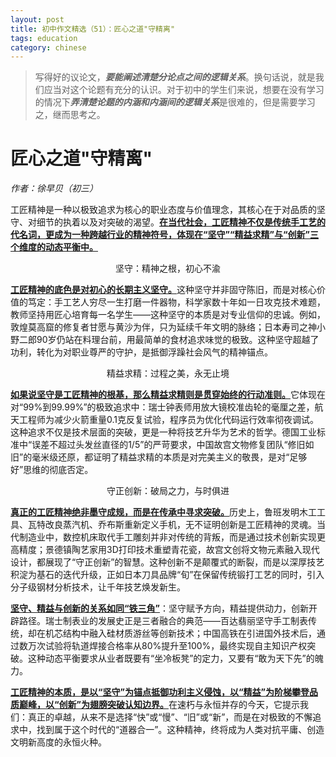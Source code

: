 ```yaml
---
layout: post
title: 初中作文精选（51）：匠心之道"守精离"	
tags: education
category: chinese
---
```


> 写得好的议论文，***要能阐述清楚分论点之间的逻辑关系***。换句话说，就是我们应当对这个论题有充分的认识。对于初中的学生们来说，想要在没有学习的情况下***弄清楚论题的内涵和内涵间的逻辑关系***是很难的，但是需要学习之，继而思考之。

# 匠心之道"守精离"	

*作者：徐早贝（初三）*
    
工匠精神是一种以极致追求为核心的职业态度与价值理念，其核心在于对品质的坚守、对细节的执着以及对突破的渴望。<u>**在当代社会，工匠精神不仅是传统手工艺的代名词，更成为一种跨越行业的精神符号，体现在“坚守”“精益求精”与“创新”三个维度的动态平衡中。**</u>

<center>​坚守：精神之根，初心不渝​​</center>

<u>**工匠精神的底色是对初心的长期主义坚守。**</u>这种坚守并非固守陈旧，而是对核心价值的笃定：手工艺人穷尽一生打磨一件器物，科学家数十年如一日攻克技术难题，教师坚持用匠心培育每一名学生——这种坚守的本质是对专业信仰的忠诚。例如，敦煌莫高窟的修复者甘愿与黄沙为伴，只为延续千年文明的脉络；日本寿司之神小野二郎90岁仍站在料理台前，用最简单的食材追求味觉的极致。这种坚守超越了功利，转化为对职业尊严的守护，是抵御浮躁社会风气的精神锚点。

<center>​精益求精：过程之美，永无止境​​</center>

<u>**如果说坚守是工匠精神的根基，那么精益求精则是贯穿始终的行动准则。**</u>它体现在对“99%到99.99%”的极致追求中：瑞士钟表师用放大镜校准齿轮的毫厘之差，航天工程师为减少火箭重量0.1克反复试验，程序员为优化代码运行效率彻夜调试。这种追求不仅是技术层面的突破，更是一种将技艺升华为艺术的哲学。德国工业标准中“误差不超过头发丝直径的1/5”的严苛要求，中国故宫文物修复团队“修旧如旧”的毫米级还原，都证明了精益求精的本质是对完美主义的敬畏，是对“足够好”思维的彻底否定。

<center>​守正创新：破局之力，与时俱进​​</center>

<u>**真正的工匠精神绝非墨守成规，而是在传承中寻求突破。**</u>历史上，鲁班发明木工工具、瓦特改良蒸汽机、乔布斯重新定义手机，无不证明创新是工匠精神的灵魂。当代制造业中，数控机床取代手工雕刻并非对传统的背叛，而是通过技术创新实现更高精度；景德镇陶艺家用3D打印技术重塑青花瓷，故宫文创将文物元素融入现代设计，都展现了“守正创新”的智慧。这种创新不是颠覆式的断裂，而是以深厚技艺积淀为基石的迭代升级，正如日本刀具品牌“旬”在保留传统锻打工艺的同时，引入分子级钢材分析技术，让千年技艺焕发新生。

<u>**坚守、精益与创新的关系如同“铁三角”**</u>：坚守赋予方向，精益提供动力，创新开辟路径。瑞士制表业的发展史正是三者融合的典范——百达翡丽坚守手工制表传统，却在机芯结构中融入硅材质游丝等创新技术；中国高铁在引进国外技术后，通过数万次试验将轨道焊接合格率从80%提升至100%，最终实现自主知识产权突破。这种动态平衡要求从业者既要有“坐冷板凳”的定力，又要有“敢为天下先”的魄力。

<u>**工匠精神的本质，是以“坚守”为锚点抵御功利主义侵蚀，以“精益”为阶梯攀登品质巅峰，以“创新”为翅膀突破认知边界。**</u>在速朽与永恒并存的今天，它提示我们：真正的卓越，从来不是选择“快”或“慢”、“旧”或“新”，而是在对极致的不懈追求中，找到属于这个时代的“道器合一”。这种精神，终将成为人类对抗平庸、创造文明新高度的永恒火种。